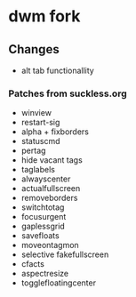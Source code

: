 # dwm fork

## Changes
- alt tab functionallity

### Patches from suckless.org
- winview
- restart-sig
- alpha + fixborders
- statuscmd
- pertag
- hide vacant tags
- taglabels
- alwayscenter
- actualfullscreen
- removeborders
- switchtotag
- focusurgent 
- gaplessgrid 
- savefloats
- moveontagmon
- selective fakefullscreen 
- cfacts 
- aspectresize 
- togglefloatingcenter 

